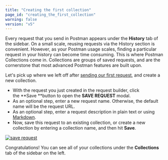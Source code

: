 ```yaml
---
title: "Creating the first collection"
page_id: "creating_the_first_collection"
warning: false
version: "v5"
---
```


Every request that you send in Postman appears under the **History** tab of the sidebar. On a small scale, reusing requests via the History section is convenient. However, as your Postman usage scales, finding a particular request in your history can become time consuming. This is where Postman Collections come in. Collections are groups of saved requests, and are the cornerstone that most advanced Postman features are built upon.

Let's pick up where we left off after [sending our first request](/docs/postman/launching_postman/sending_the_first_request), and create a new collection.

*   With the request you just created in the request builder, click the **Save **button to open the **SAVE REQUEST** modal.
*   As an optional step, enter a new request name. Otherwise, the default name will be the request URL.
*   As an optional step, enter a request description in plain text or using [Markdown](/docs/postman/collections/using_markdown_for_descriptions).
*   Now, save this request to an existing collection, or create a new collection by entering a collection name, and then hit **Save**.

[![save request](https://s3.amazonaws.com/postman-static-getpostman-com/postman-docs/59063125.png)](https://s3.amazonaws.com/postman-static-getpostman-com/postman-docs/59063125.png)

Congratulations! You can see all of your collections under the **Collections** tab of the sidebar on the left.
